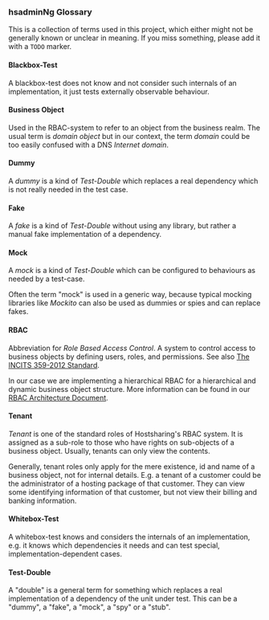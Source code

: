 ### hsadminNg Glossary

This is a collection of terms used in this project, which either might not be generally known or unclear in meaning.
If you miss something, please add it with a `TODO` marker.

#### Blackbox-Test

A blackbox-test does not know and not consider such internals of an implementation, it just tests externally observable behaviour.


#### Business Object

Used in the RBAC-system to refer to an object from the business realm.
The usual term is *domain object* but in our context, the term *domain* could be too easily confused with a DNS *Internet domain*.  


#### Dummy

A *dummy* is a kind of *Test-Double* which replaces a real dependency which is not really needed in the test case.


#### Fake

A *fake* is a kind of *Test-Double*  without using any library, but rather a manual fake implementation of a dependency.


#### Mock

A *mock* is a kind of *Test-Double* which can be configured to behaviours as needed by a test-case.

Often the term "mock" is used in a generic way, because typical mocking libraries like *Mockito* can also be used as dummies or spies and can replace fakes.


#### RBAC

Abbreviation for *Role Based Access Control*.
A system to control access to business objects by defining users, roles, and permissions.
See also [The INCITS 359-2012 Standard](https://www.techstreet.com/standards/incits-359-2012?product_id=1837530).

In our case we are implementing a hierarchical RBAC for a hierarchical and dynamic business object structure.
More information can be found in our [RBAC Architecture Document](rbac.md).


#### Tenant

*Tenant* is one of the standard roles of Hostsharing's RBAC system.
It is assigned as a sub-role to those who have rights on sub-objects of a business object.
Usually, tenants can only view the contents.

Generally, tenant roles only apply for the mere existence, id and name of a business object,
not for internal details.
E.g. a tenant of a customer could be the administrator of a hosting package of that customer.
They can view some identifying information of that customer, but not view their billing and banking information.


#### Whitebox-Test

A whitebox-test knows and considers the internals of an implementation, e.g. it knows which dependencies it needs and can test special, implementation-dependent cases.


#### Test-Double

A "double" is a general term for something which replaces a real implementation of a dependency of the unit under test.
This can be a "dummy", a "fake", a "mock", a "spy" or a "stub".
